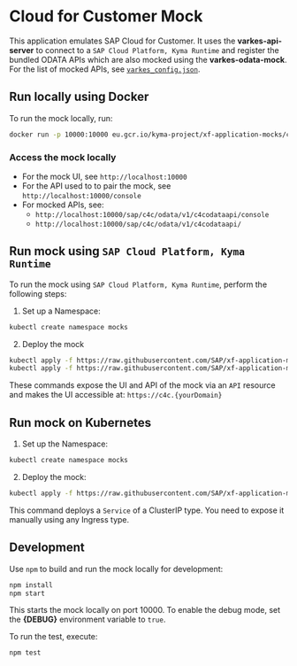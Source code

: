 
# Cloud for Customer Mock

This application emulates SAP Cloud for Customer. It uses the **varkes-api-server** to connect to a `SAP Cloud Platform, Kyma Runtime` and register the bundled ODATA APIs which are also mocked using the  **varkes-odata-mock**. For the list of mocked APIs, see [`varkes_config.json`](varkes_config.json).

## Run locally using Docker

To run the mock locally, run:

```bash
docker run -p 10000:10000 eu.gcr.io/kyma-project/xf-application-mocks/c4c-mock:latest
```

### Access the mock locally

* For the mock UI, see `http://localhost:10000`
* For the API used to to pair the mock, see `http://localhost:10000/console`
* For mocked APIs, see:
  * `http://localhost:10000/sap/c4c/odata/v1/c4codataapi/console`
  * `http://localhost:10000/sap/c4c/odata/v1/c4codataapi/`

## Run mock using `SAP Cloud Platform, Kyma Runtime`

To run the mock using `SAP Cloud Platform, Kyma Runtime`, perform the following steps:

1. Set up a Namespace:

```bash
kubectl create namespace mocks
```

2. Deploy the mock

```bash
kubectl apply -f https://raw.githubusercontent.com/SAP/xf-application-mocks/master/c4c-mock/deployment/k8s.yaml -n mocks
kubectl apply -f https://raw.githubusercontent.com/SAP/xf-application-mocks/master/c4c-mock/deployment/kyma.yaml -n mocks
```

These commands expose the UI and API of the mock via an `API` resource and makes the UI accessible at: `https://c4c.{yourDomain}`

## Run mock on Kubernetes

1. Set up the Namespace:

```bash
kubectl create namespace mocks
```

2. Deploy the mock:

```bash
kubectl apply -f https://raw.githubusercontent.com/SAP/xf-application-mocks/master/c4c-mock/deployment/k8s.yaml -n mocks
```

This command deploys a `Service` of a ClusterIP type. You need to expose it manually using any Ingress type.

## Development

Use `npm` to build and run the mock locally for development:

```bash
npm install
npm start
```

This starts the mock locally on port 10000.
To enable the debug mode, set the **{DEBUG}** environment variable to `true`.

To run the test, execute:

```bash
npm test
```
